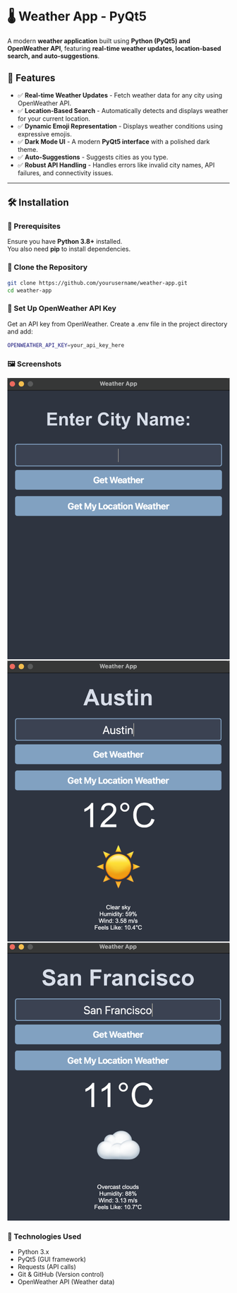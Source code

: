 # 🌡️ Weather App - PyQt5
A modern **weather application** built using **Python (PyQt5) and OpenWeather API**, featuring **real-time weather updates, location-based search, and auto-suggestions**.

## 📌 Features

- ✅ **Real-time Weather Updates** - Fetch weather data for any city using OpenWeather API.
- ✅ **Location-Based Search** - Automatically detects and displays weather for your current location.
- ✅ **Dynamic Emoji Representation** - Displays weather conditions using expressive emojis.
- ✅ **Dark Mode UI** - A modern **PyQt5 interface** with a polished dark theme.
- ✅ **Auto-Suggestions** - Suggests cities as you type.
- ✅ **Robust API Handling** - Handles errors like invalid city names, API failures, and connectivity issues.

---

## 🛠️ Installation

### 🔹 Prerequisites

Ensure you have **Python 3.8+** installed.  
You also need **pip** to install dependencies.

### 🔹 Clone the Repository

```sh
git clone https://github.com/yourusername/weather-app.git
cd weather-app
```

### 🔹 Set Up OpenWeather API Key

Get an API key from OpenWeather.
Create a .env file in the project directory and add:
```sh
OPENWEATHER_API_KEY=your_api_key_here
```

### 🖼️ Screenshots
![1](Screenshots/1.png)
![2](Screenshots/2.png)
![3](Screenshots/3.png)


### 🔗 Technologies Used

- Python 3.x
- PyQt5 (GUI framework)
- Requests (API calls)
- Git & GitHub (Version control)
- OpenWeather API (Weather data)






